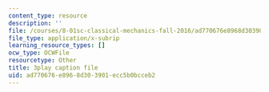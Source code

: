 ```yaml
---
content_type: resource
description: ''
file: /courses/8-01sc-classical-mechanics-fall-2016/ad770676e8968d303901ecc5b0bcceb2_l062G7RC8-o.srt
file_type: application/x-subrip
learning_resource_types: []
ocw_type: OCWFile
resourcetype: Other
title: 3play caption file
uid: ad770676-e896-8d30-3901-ecc5b0bcceb2
---
```

